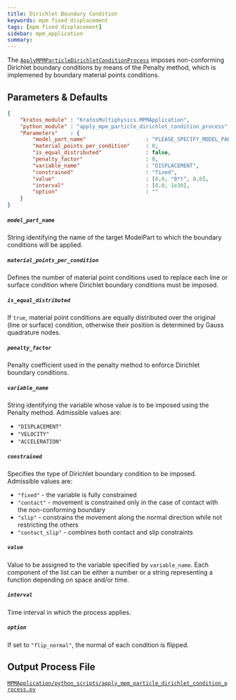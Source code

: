 ```yaml
---
title: Dirichlet Boundary Condition
keywords: mpm fixed displacement
tags: [mpm fixed displacement]
sidebar: mpm_application
summary: 
---
```


The [`ApplyMPMParticleDirichletConditionProcess`](https://github.com/KratosMultiphysics/Kratos/blob/master/applications/MPMApplication/python_scripts/apply_mpm_particle_dirichlet_condition_process.py) imposes non-conforming Dirichlet boundary conditions by means of the Penalty method, which is implemened by boundary material points conditions.

## Parameters & Defaults

```json
{
    "kratos_module" : "KratosMultiphysics.MPMApplication",
    "python_module" : "apply_mpm_particle_dirichlet_condition_process",
    "Parameters"    : {
        "model_part_name"                   : "PLEASE_SPECIFY_MODEL_PART_NAME",
        "material_points_per_condition"     : 0,
        "is_equal_distributed"              : false,
        "penalty_factor"                    : 0,
        "variable_name"                     : "DISPLACEMENT",
        "constrained"                       : "fixed",
        "value"                             : [0.0, "0*t", 0.0],
        "interval"                          : [0.0, 1e30],
        "option"                            : ""
    }
}
```

##### `model_part_name`
String identifying the name of the target ModelPart to which the boundary conditions will be applied.

##### `material_points_per_condition`
Defines the number of material point conditions used to replace each line or surface condition where Dirichlet boundary conditions must be imposed.

##### `is_equal_distributed`
If `true`, material point conditions are equally distributed over the original (line or surface) condition, otherwise their position is determined by Gauss quadrature nodes.

##### `penalty_factor`
Penalty coefficient used in the penalty method to enforce Dirichlet boundary conditions.

##### `variable_name`
String identifying the variable whose value is to be imposed using the Penalty method.
Admissible values are:
* `"DISPLACEMENT"`
* `"VELOCITY"`
* `"ACCELERATION"`

##### `constrained`
Specifies the type of Dirichlet boundary condition to be imposed. Admissible values are:
* `"fixed"` - the variable is fully constrained
* `"contact"` - movement is constrained only in the case of contact with the non-conforming boundary
* `"slip"` - constrains the movement along the normal direction while not restricting the others
* `"contact_slip"` - combines both contact and slip constraints

##### `value`
Value to be assigned to the variable specified by `variable_name`. Each component of the list can be either a number or a string representing a function depending on space and/or time.

##### `interval`
Time interval in which the process applies.

##### `option`
If set to `"flip_normal"`, the normal of each condition is flipped.

## Output Process File

[<i class="fa fa-github"></i> `MPMApplication/python_scripts/apply_mpm_particle_dirichlet_condition_process.py`](https://github.com/KratosMultiphysics/Kratos/blob/master/applications/MPMApplication/python_scripts/apply_mpm_particle_dirichlet_condition_process.py)
